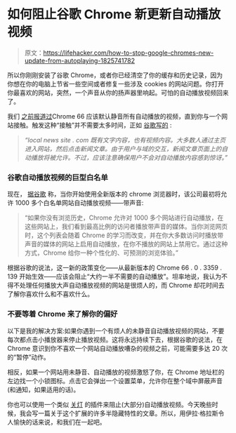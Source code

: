 # 如何阻止谷歌 Chrome 新更新自动播放视频

> 原文：<https://lifehacker.com/how-to-stop-google-chromes-new-update-from-autoplaying-1825741782>

所以你刚刚安装了谷歌 Chrome，或者你已经清空了你的缓存和历史记录，因为你想在你的电脑上节省一些空间或者修复一些涉及 cookies 的网站问题。你打开你最喜欢的网站，突然，一个声音从你的扬声器里响起。可怕的自动播放视频回来了。



我们 [之前报道过](https://lifehacker.com/mute-most-autoplay-videos-with-the-latest-chrome-update-1825354497)Chrome 66 应该默认静音所有自动播放的视频，直到你与一个网站接触。触发这种“接触”并不需要太多时间，正如 [谷歌写的](https://developers.google.com/web/updates/2017/09/autoplay-policy-changes) :

> *“local news site . com 既有文字内容，也有视频内容。大多数人通过主页进入网站，然后点击新闻文章。由于用户与域的交互，新闻文章页面上的自动播放将被允许。不过，应该注意确保用户不会对自动播放内容感到惊讶。”*

### 谷歌自动播放视频的巨型白名单

现在， [据谷歌](https://www.blog.google/products/chrome/improving-autoplay-chrome/) 称，当你开始使用全新版本的 chrome 浏览器时，该公司最初将允许 1000 多个白名单网站自动播放视频——带声音:

> “如果你没有浏览历史，Chrome 允许对 1000 多个网站进行自动播放，在这些网站上，我们看到最高比例的访问者播放带声音的媒体。当你浏览网页时，这个列表会随着 Chrome 的学习而改变，并在你大多数访问时播放带声音的媒体的网站上启用自动播放，在你不播放的网站上禁用它。通过这种方式，Chrome 给你一种个性化的、可预测的浏览体验。”

根据谷歌的说法，这一新的政策变化——从最新版本的 Chrome 66 . 0 . 3359 . 139 开始生效——应该会阻止“大约一半不需要的自动播放”。坦率地说，我认为不得不处理任何播放大声自动播放视频的网站是很烦人的，而 Chrome 却花时间去了解你喜欢什么和不喜欢什么。

### 不要等着 Chrome 来了解你的偏好

以下是我的解决方案:如果你遇到一个有烦人的未静音自动播放视频的网站，不要每次都点击小播放器来停止播放视频。这将永远持续下去，根据谷歌的说法，在 Chrome 意识到你不喜欢一个网站自动播放嘈杂的视频之前，可能需要多达 20 次的“暂停”动作。

相反，如果一个网站用未静音、自动播放的视频激怒了你，在 Chrome 地址栏的左边找一个小锁图标。点击它会弹出一个设置菜单，允许你在整个域中屏蔽声音(和通知，如果适用的话)。

你也可以使用一个类似 [关灯](https://chrome.google.com/webstore/detail/turn-off-the-lights/bfbmjmiodbnnpllbbbfblcplfjjepjdn?hl=en-US) 的插件来阻止(大部分)自动播放视频。今天晚些时候，我会写一篇关于这个扩展的许多半隐藏特性的文章。所以，用伊拉·格拉斯令人愉快的话来说，和我们在一起吧。